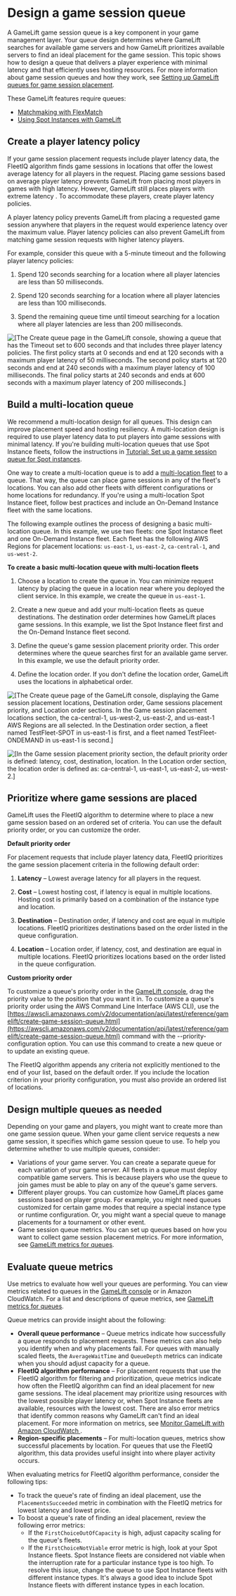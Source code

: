 # Design a game session queue<a name="queues-design"></a>

A GameLift game session queue is a key component in your game management layer\. Your queue design determines where GameLift searches for available game servers and how GameLift prioritizes available servers to find an ideal placement for the game session\. This topic shows how to design a queue that delivers a player experience with minimal latency and that efficiently uses hosting resources\. For more information about game session queues and how they work, see [Setting up GameLift queues for game session placement](queues-intro.md)\.

These GameLift features require queues:
+ [Matchmaking with FlexMatch](https://docs.aws.amazon.com/gamelift/latest/flexmatchguide/match-tasks.html)
+ [Using Spot Instances with GameLift](spot-tasks.md)

## Create a player latency policy<a name="queues-design-latency"></a>

If your game session placement requests include player latency data, the FleetIQ algorithm finds game sessions in locations that offer the lowest average latency for all players in the request\. Placing game sessions based on average player latency prevents GameLift from placing most players in games with high latency\. However, GameLift still places players with extreme latency \. To accommodate these players, create player latency policies\.

A player latency policy prevents GameLift from placing a requested game session anywhere that players in the request would experience latency over the maximum value\. Player latency policies can also prevent GameLift from matching game session requests with higher latency players\.

For example, consider this queue with a 5\-minute timeout and the following player latency policies:

1. Spend 120 seconds searching for a location where all player latencies are less than 50 milliseconds\.

1. Spend 120 seconds searching for a location where all player latencies are less than 100 milliseconds\.

1. Spend the remaining queue time until timeout searching for a location where all player latencies are less than 200 milliseconds\.

![\[The Create queue page in the GameLift console, showing a queue that has the Timeout set to 600 seconds and that includes three player latency policies. The first policy starts at 0 seconds and end at 120 seconds with a maximum player latency of 50 milliseconds. The second policy starts at 120 seconds and end at 240 seconds with a maximum player latency of 100 milliseconds. The final policy starts at 240 seconds and ends at 600 seconds with a maximum player latency of 200 milliseconds.\]](http://docs.aws.amazon.com/gamelift/latest/developerguide/images/queue-latency-policy.png)

## Build a multi\-location queue<a name="queues-design-multiregion"></a>

We recommend a multi\-location design for all queues\. This design can improve placement speed and hosting resiliency\. A multi\-location design is required to use player latency data to put players into game sessions with minimal latency\. If you're building multi\-location queues that use Spot Instance fleets, follow the instructions in [Tutorial: Set up a game session queue for Spot instances](tutorial-queues-spot.md)\.

One way to create a multi\-location queue is to add a [multi\-location fleet](gamelift-regions.md#gamelift-regions-hosting) to a queue\. That way, the queue can place game sessions in any of the fleet's locations\. You can also add other fleets with different configurations or home locations for redundancy\. If you're using a multi\-location Spot Instance fleet, follow best practices and include an On\-Demand Instance fleet with the same locations\.

The following example outlines the process of designing a basic multi\-location queue\. In this example, we use two fleets: one Spot Instance fleet and one On\-Demand Instance fleet\. Each fleet has the following AWS Regions for placement locations: `us-east-1`, `us-east-2`, `ca-central-1`, and `us-west-2`\.

**To create a basic multi\-location queue with multi\-location fleets**

1. Choose a location to create the queue in\. You can minimize request latency by placing the queue in a location near where you deployed the client service\. In this example, we create the queue in `us-east-1`\.

1. Create a new queue and add your multi\-location fleets as queue destinations\. The destination order determines how GameLift places game sessions\. In this example, we list the Spot Instance fleet first and the On\-Demand Instance fleet second\.

1. Define the queue's game session placement priority order\. This order determines where the queue searches first for an available game server\. In this example, we use the default priority order\.

1. Define the location order\. If you don't define the location order, GameLift uses the locations in alphabetical order\.

![\[The Create queue page of the GameLift console, displaying the Game session placement locations, Destination order, Game sessions placement priority, and Location order sections. In the Game session placement locations section, the ca-central-1, us-west-2, us-east-2, and us-east-1 AWS Regions are all selected. In the Destination order section, a fleet named TestFleet-SPOT in us-east-1 is first, and a fleet named TestFleet-ONDEMAND in us-east-1 is second.\]](http://docs.aws.amazon.com/gamelift/latest/developerguide/images/queue-multi-location-1.png)

![\[In the Game session placement priority section, the default priority order is defined: latency, cost, destination, location. In the Location order section, the location order is defined as: ca-central-1, us-east-1, us-east-2, us-west-2.\]](http://docs.aws.amazon.com/gamelift/latest/developerguide/images/queue-multi-location-2.png)

## Prioritize where game sessions are placed<a name="queues-design-priority"></a>

GameLift uses the FleetIQ algorithm to determine where to place a new game session based on an ordered set of criteria\. You can use the default priority order, or you can customize the order\.

**Default priority order**

For placement requests that include player latency data, FleetIQ prioritizes the game session placement criteria in the following default order:

1. **Latency** – Lowest average latency for all players in the request\.

1. **Cost** – Lowest hosting cost, if latency is equal in multiple locations\. Hosting cost is primarily based on a combination of the instance type and location\.

1. **Destination** – Destination order, if latency and cost are equal in multiple locations\. FleetIQ prioritizes destinations based on the order listed in the queue configuration\.

1. **Location** – Location order, if latency, cost, and destination are equal in multiple locations\. FleetIQ prioritizes locations based on the order listed in the queue configuration\.

**Custom priority order**

To customize a queue's priority order in the [GameLift console](https://console.aws.amazon.com/gamelift), drag the priority value to the position that you want it in\. To customize a queue's priority order using the AWS Command Line Interface \(AWS CLI\), use the [https://awscli.amazonaws.com/v2/documentation/api/latest/reference/gamelift/create-game-session-queue.html](https://awscli.amazonaws.com/v2/documentation/api/latest/reference/gamelift/create-game-session-queue.html) command with the \-\-priority\-configuration option\. You can use this command to create a new queue or to update an existing queue\.

The FleetIQ algorithm appends any criteria not explicitly mentioned to the end of your list, based on the default order\. If you include the location criterion in your priority configuration, you must also provide an ordered list of locations\.

## Design multiple queues as needed<a name="queues-design-players"></a>

Depending on your game and players, you might want to create more than one game session queue\. When your game client service requests a new game session, it specifies which game session queue to use\. To help you determine whether to use multiple queues, consider:
+ Variations of your game server\. You can create a separate queue for each variation of your game server\. All fleets in a queue must deploy compatible game servers\. This is because players who use the queue to join games must be able to play on any of the queue's game servers\.
+ Different player groups\. You can customize how GameLift places game sessions based on player group\. For example, you might need queues customized for certain game modes that require a special instance type or runtime configuration\. Or, you might want a special queue to manage placements for a tournament or other event\.
+ Game session queue metrics\. You can set up queues based on how you want to collect game session placement metrics\. For more information, see [GameLift metrics for queues](monitoring-cloudwatch.md#gamelift-metrics-queue)\.

## Evaluate queue metrics<a name="queues-design-metrics"></a>

Use metrics to evaluate how well your queues are performing\. You can view metrics related to queues in the [GameLift console](https://console.aws.amazon.com/gamelift) or in Amazon CloudWatch\. For a list and descriptions of queue metrics, see [GameLift metrics for queues](monitoring-cloudwatch.md#gamelift-metrics-queue)\.

Queue metrics can provide insight about the following:
+ **Overall queue performance** – Queue metrics indicate how successfully a queue responds to placement requests\. These metrics can also help you identify when and why placements fail\. For queues with manually scaled fleets, the `AverageWaitTime` and `QueueDepth` metrics can indicate when you should adjust capacity for a queue\.
+ **FleetIQ algorithm performance** – For placement requests that use the FleetIQ algorithm for filtering and prioritization, queue metrics indicate how often the FleetIQ algorithm can find an ideal placement for new game sessions\. The ideal placement may prioritize using resources with the lowest possible player latency or, when Spot Instance fleets are available, resources with the lowest cost\. There are also error metrics that identify common reasons why GameLift can't find an ideal placement\. For more information on metrics, see [Monitor GameLift with Amazon CloudWatch ](monitoring-cloudwatch.md)\.
+ **Region\-specific placements** – For multi\-location queues, metrics show successful placements by location\. For queues that use the FleetIQ algorithm, this data provides useful insight into where player activity occurs\.

When evaluating metrics for FleetIQ algorithm performance, consider the following tips:
+ To track the queue's rate of finding an ideal placement, use the `PlacementsSucceeded` metric in combination with the FleetIQ metrics for lowest latency and lowest price\.
+ To boost a queue's rate of finding an ideal placement, review the following error metrics:
  + If the `FirstChoiceOutOfCapacity` is high, adjust capacity scaling for the queue's fleets\.
  + If the `FirstChoiceNotViable` error metric is high, look at your Spot Instance fleets\. Spot Instance fleets are considered not viable when the interruption rate for a particular instance type is too high\. To resolve this issue, change the queue to use Spot Instance fleets with different instance types\. It's always a good idea to include Spot Instance fleets with different instance types in each location\.